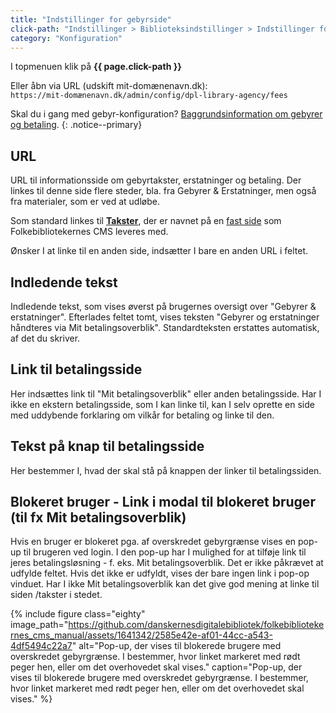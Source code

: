 ```yaml
---
title: "Indstillinger for gebyrside"
click-path: "Indstillinger > Biblioteksindstillinger > Indstillinger for gebyrside"
category: "Konfiguration"
---
```

I topmenuen klik på **{{ page.click-path }}**

Eller åbn via URL (udskift mit-domænenavn.dk):\
`https://mit-domænenavn.dk/admin/config/dpl-library-agency/fees`

Skal du i gang med gebyr-konfiguration? [Baggrundsinformation om gebyrer og betaling](https://danskernesdigitalebibliotek.github.io/folkebibliotekernes_cms_manual/main/startopsaetning/indstillinger-for-gebyrside/).
{: .notice--primary}

## URL
URL til informationsside om gebyrtakster, erstatninger og betaling. Der linkes til denne side flere steder, bla. fra Gebyrer & Erstatninger, men også fra materialer, som er ved at udløbe.

Som standard linkes til [**Takster**](https://danskernesdigitalebibliotek.github.io/folkebibliotekernes_cms_manual/main/indhold/takster/), der er navnet på en [fast side](https://danskernesdigitalebibliotek.github.io/folkebibliotekernes_cms_manual/main/indhold/faste-sider/) som Folkebibliotekernes CMS leveres med.

Ønsker I at linke til en anden side, indsætter I bare en anden URL i feltet.

## Indledende tekst
Indledende tekst, som vises øverst på brugernes oversigt over "Gebyrer & erstatninger". Efterlades feltet tomt, vises teksten "Gebyrer og erstatninger håndteres via Mit betalingsoverblik". Standardteksten erstattes automatisk, af det du skriver.

## Link til betalingsside
Her indsættes link til "Mit betalingsoverblik" eller anden betalingsside. Har I ikke en ekstern betalingsside, som I kan linke til, kan I selv oprette en side med uddybende forklaring om vilkår for betaling og linke til den.

## Tekst på knap til betalingsside
Her bestemmer I, hvad der skal stå på knappen der linker til betalingssiden.

## Blokeret bruger -  Link i modal til blokeret bruger (til fx Mit betalingsoverblik)
Hvis en bruger er blokeret pga. af overskredet gebyrgrænse vises en pop-up til brugeren ved login. I den pop-up har I mulighed for at tilføje link til jeres betalingsløsning - f. eks. Mit betalingsoverblik. Det er ikke påkrævet at udfylde feltet. Hvis det ikke er udfyldt, vises der bare ingen link i pop-op vinduet. Har I ikke Mit betalingsoverblik kan det give god mening at linke til siden /takster i stedet.

{% include figure class="eighty" image_path="https://github.com/danskernesdigitalebibliotek/folkebibliotekernes_cms_manual/assets/1641342/2585e42e-af01-44cc-a543-4df5494c22a7" alt="Pop-up, der vises til blokerede brugere med overskredet gebyrgrænse. I bestemmer, hvor linket markeret med rødt peger hen, eller om det overhovedet skal vises." caption="Pop-up, der vises til blokerede brugere med overskredet gebyrgrænse. I bestemmer, hvor linket markeret med rødt peger hen, eller om det overhovedet skal vises." %} 


